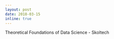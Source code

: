 ```yaml
---
layout: post
date: 2018-03-15
inline: true
---
```


Theoretical Foundations of Data Science - Skoltech
